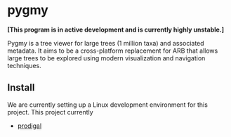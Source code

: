 # pygmy

<b>[This program is in active development and is currently highly unstable.]</b>

Pygmy is a tree viewer for large trees (1 million taxa) and associated metadata. It aims to be a cross-platform replacement for ARB that allows large trees to be explored using modern visualization and navigation techniques.

## Install

We are currently setting up a Linux development environment for this project. This project currently

* [prodigal](http://prodigal.ornl.gov/)
